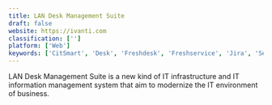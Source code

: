 ```yaml
---
title: LAN Desk Management Suite
draft: false 
website: https://ivanti.com
classification: ['']
platform: ['Web']
keywords: ['CitSmart', 'Desk', 'Freshdesk', 'Freshservice', 'Jira', 'Service', 'Trengo', 'Vivantio']
---
```

LAN Desk Management Suite is a new kind of IT infrastructure and IT information management system that aim to modernize the IT environment of business.